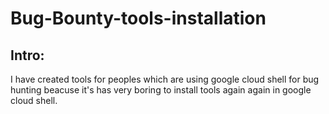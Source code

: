 # Bug-Bounty-tools-installation

## Intro:
I have created tools for peoples which are using google cloud shell for bug hunting beacuse it's has very boring to install tools again again in google cloud shell.
